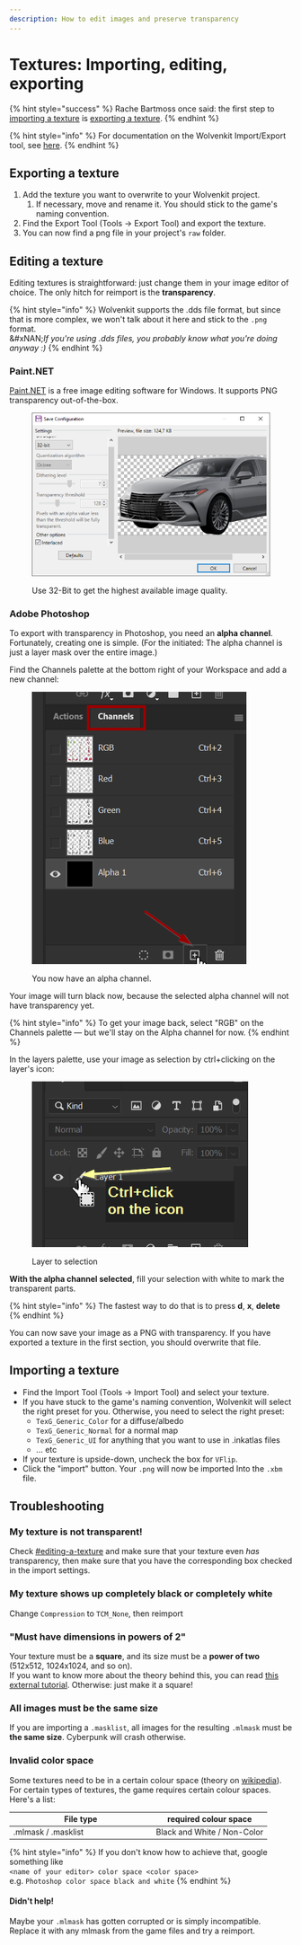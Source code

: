 ```yaml
---
description: How to edit images and preserve transparency
---
```


# Textures: Importing, editing, exporting

{% hint style="success" %}
Rache Bartmoss once said: the first step to [importing a texture](images-importing-editing-exporting.md#importing-a-texture) is [exporting a texture](images-importing-editing-exporting.md#exporting-a-texture).
{% endhint %}

{% hint style="info" %}
For documentation on the Wolvenkit Import/Export tool, see [here](https://wiki.redmodding.org/wolvenkit/wolvenkit-app/usage/import-export).
{% endhint %}

## Exporting a texture

1. Add the texture you want to overwrite to your Wolvenkit project.
   1. If necessary, move and rename it. You should stick to the game's naming convention.
2. Find the Export Tool (Tools -> Export Tool) and export the texture.
3. You can now find a png file in your project's `raw` folder.

## Editing a texture

Editing textures is straightforward: just change them in your image editor of choice. The only hitch for reimport is the **transparency**.

{% hint style="info" %}
Wolvenkit supports the .dds file format, but since that is more complex, we won't talk about it here and stick to the `.png` format. \
&#xNAN;_&#x49;f you're using .dds files, you probably know what you're doing anyway :)_
{% endhint %}

### Paint.NET

[Paint.NET](https://www.getpaint.net/download.html) is a free image editing software for Windows. It supports PNG transparency out-of-the-box.



<figure><img src="../../.gitbook/assets/save_image_paint_dot_net.png" alt=""><figcaption><p>Use 32-Bit to get the highest available image quality.</p></figcaption></figure>

### Adobe Photoshop

To export with transparency in Photoshop, you need an **alpha channel**. Fortunately, creating one is simple. (For the initiated: The alpha channel is just a layer mask over the entire image.)

Find the Channels palette at the bottom right of your Workspace and add a new channel:

<figure><img src="../../.gitbook/assets/textures_create_alpha_channel.png" alt=""><figcaption><p>You now have an alpha channel.</p></figcaption></figure>

Your image will turn black now, because the selected alpha channel will not have transparency yet.

{% hint style="info" %}
To get your image back, select "RGB" on the Channels palette — but we'll stay on the Alpha channel for now.
{% endhint %}

In the layers palette, use your image as selection by ctrl+clicking on the layer's icon:

<figure><img src="../../.gitbook/assets/select_all.png" alt=""><figcaption><p>Layer to selection</p></figcaption></figure>

**With the alpha channel selected**, fill your selection with white to mark the transparent parts.&#x20;

{% hint style="info" %}
The fastest way to do that is to press **d**, **x**, **delete**
{% endhint %}

You can now save your image as a PNG with transparency. If you have exported a texture in the first section, you should overwrite that file.

## Importing a texture

* Find the Import Tool (Tools -> Import Tool) and select your texture.
* If you have stuck to the game's naming convention, Wolvenkit will select the right preset for you. Otherwise, you need to select the right preset:&#x20;
  * `TexG_Generic_Color` for a diffuse/albedo
  * `TexG_Generic_Normal` for a normal map
  * `TexG_Generic_UI` for anything that you want to use in .inkatlas files
  * … etc
* If your texture is upside-down, uncheck the box for `VFlip`.&#x20;
* Click the "import" button. Your `.png` will now be imported Into the `.xbm` file.

## Troubleshooting

### My texture is not transparent!

Check [#editing-a-texture](images-importing-editing-exporting.md#editing-a-texture "mention") and make sure that your texture even _has_ transparency, then make sure that you have the corresponding box checked in the import settings.

### My texture shows up completely black or completely white

Change `Compression` to `TCM_None`, then reimport

### "Must have dimensions in powers of 2"

Your texture must be a **square**, and its size must be a **power of two** (512x512, 1024x1024, and so on). \
If you want to know more about the theory behind this, you can read [this external tutorial](https://www.katsbits.com/site/make-better-textures-correct-size-and-power-of-two/). Otherwise: just make it a square!

### All images must be the same size

If you are importing a `.masklist`, all images for the resulting `.mlmask` must be **the same size**. Cyberpunk will crash otherwise.

### Invalid color space

Some textures need to be in a certain colour space (theory on [wikipedia](https://en.wikipedia.org/wiki/Color_space)). For certain types of textures, the game requires certain colour spaces. Here's a list:&#x20;

<table><thead><tr><th width="240">File type</th><th>required colour space</th></tr></thead><tbody><tr><td>.mlmask / .masklist</td><td>Black and White / Non-Color</td></tr></tbody></table>

{% hint style="info" %}
If you don't know how to achieve that, google something like \
`<name of your editor> color space <color space>`\
e.g. `Photoshop color space black and white`
{% endhint %}

#### Didn't help!

Maybe your `.mlmask` has gotten corrupted or is simply incompatible. Replace it with any mlmask from the game files and try a reimport.
